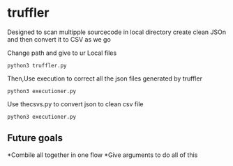 # truffler
Designed to scan multipple sourcecode in local directory create clean JSOn and then convert it to CSV as we go


Change path and give to ur Local files
```
python3 truffler.py
```
Then,Use execution to correct all the json files generated by truffler
```
python3 executioner.py
```
Use thecsvs.py to convert json to clean csv file
```
python3 executioner.py
```

## Future goals
*Combile all together in one flow
*Give arguments to do all of this
